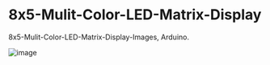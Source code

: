 # 8x5-Mulit-Color-LED-Matrix-Display
8x5-Mulit-Color-LED-Matrix-Display-Images, Arduino.


![image](https://user-images.githubusercontent.com/6855662/148272375-d2266fed-320a-4109-b79f-7b199ebd1a62.png)

